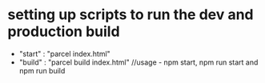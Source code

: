 # setting up scripts to run the dev and production build
- "start" : "parcel index.html"
- "build" : "parcel build index.html"
//usage - npm start, npm run start and npm run build